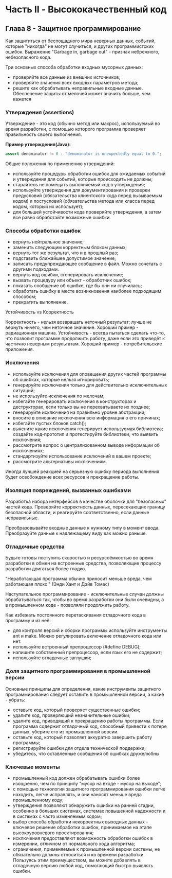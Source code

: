 # Часть II - Высококачественный код
## Глава 8 - Защитное программирование
Как защититься от беспощадного мира неверных данных, событий, которые "никогда" не могут случиться, и других программистских ошибок.
Выражение "Garbage in, garbage out" - признак небрежного, небезопасного кода.

Три основных способа обработки входных мусорных данных:
- проверяйте все данные из внешних источников;
- проверяйте значения всех входных параметров метода;
- решите как обрабатывать неправильные входные данные.
Обеспечение защиты от мелочей может значить больше, чем кажется
### Утверждения (assertions)
Утверждение - это код (обычно метод или макрос), используемый во время разработки, с помощью которого программа проверяет правильность своего выполнения.

__Пример утверждения(Java):__
```Java
assert denominator != 0 : "denominator is unexpectedly equal to 0.";
```

Общие положения по применению утверждений:
- используйте процедуры обработки ошибок для ожидаемых событий и утверждения для событий, которые происходить не должны;
- старайтесь не помещать выполняемый код в утверждения;
- используйте утверждения для документирования и проверки предусловий (обязательства клиентского кода перед вызываемым кодом) и постусловий (обязательства метода или класса перед кодом, который их использует);
- для большей устойчивости кода проверяйте утверждения, а затем все равно обработайте возможные ошибки.
### Способы обработки ошибок
- вернуть нейтральное значение;
- заменить следующим корректным блоком данных;
- вернуть тот же результат, что и в прошлый раз;
- подставить ближайшее допустимое значение;
- записать предупреждающее сообщение в файл. Можно сочетать с другими подходами.
- вернуть код ошибки, сгенерировать исключение;
- вызвать процедуру или объект - обработчик ошибок;
- показать сообщение об ошибке, где бы они ни случилась;
- обработать ошибку в месте возникновения наиболее подходящим способом;
- прекратить выполнение.

Устойчивость vs Корректность

Корректность - нельзя возвращать неточный результат; лучше не вернуть ничего, чем неточное значение. Хороший пример - радиационная машина.
Устойчивость - всегда пытаться сделать что-то, что позволит программе продолжить работу, даже если это приведёт к частично неверным результатам. Хороший пример - потребительские приложения.
### Исключения
- используйте исключения для оповещения других частей программы об ошибках, которые нельзя игнорировать;
- генерируйте исключения только для действительно исключительных ситуаций;
- не используйте исключения по мелочам;
- избегайте генерировать исключения в конструкторах и деструкторах, если только вы не перехватываете их позднее;
- генерируйте исключения на правильно уровне абстракции;
- вносите в описание исключения всю информация о его причинах;
- избегайте пустых блоков catch();
- выясните какие исключения генерирует используемая библиотека; создайте код-прототип и протестируйте библиотеки, что выявить исключения;
- рассмотрите вопрос о централизованном выводе информации об исключениях;
- стандартизуйте использование исключений в вашем проекте;
- рассмотрите альтернативы исключениям.

Иногда лучшей реакцией на серьезную ошибку периода выполнения будет освобождение всех ресурсов и прекращение работы.
### Изоляция повреждений, вызванных ошибками
Разработка набора интерфейсов в качестве оболочки для "безопасных" частей кода. Проверяйте корректность данных, пересекающих границу безопасной области, и реагируйте соответственно, если данные неправильные.

Преобразовывайте входные данные к нужному типу в момент ввода. Преобразуйте данные к надлежащему виду как можно раньше.
### Отладочные средства
Будьте готовы поступить скоростью и ресурсоёмкостью во время разработки в обмен на встроенные средства, позволяющие процессу разработки двигаться более гладко.

"Неработающая программа обычно приносит меньше вреда, чем работающая плохо." (Энди Хант и Дэйв Томас)

Наступательное программирование - исключительные случаи должны обрабатываться так, чтобы во время разработки они были очевидны, а в промышленном коде - позволяли продолжить работу.

Как избежать постоянного перетаскивания отладочного кода в программу и из неё:
- для контроля версий и сборки программы используйте инструменты ant и make. Можно регулировать включение отладочного кода или нет.
- используйте встроенный препроцессор (#define DEBUG);
- напишите собственный препроцессор, если язык его не содержит;
- используйте отладочные заглушки;
### Доля защитного программирования в промышленной версии
Основные принципы для определения, какие инструменты защитного программирования следует оставить в промышленной версии, а какие - убрать:
- оставьте код, который проверяет существенные ошибки;
- удалите код, проверяющий незначительные ошибки;
- удалите код, приводящий к прекращению работы программы. Если программа содержит отладочный код, способный привести к потере данных, уберите его из промышленной версии.
- оставьте код, который позволяет аккуратно завершить работу программы;
- регистрируйте ошибки для отдела технической поддержки;
- убедитесь, что оставленные сообщения об ошибках дружелюбны
### Ключевые моменты
- промышленный код должен обрабатывать ошибки более изощренно, чем по принципу "мусор на входе - мусор на выходе";
- с помощью технологии защитного программирования ошибки легче находить, легче исправлять, и они наносят меньше вреда промышленному коду;
- утверждения позволяют обнаружить ошибки на ранней стадии, особенно в больших системах, системах повышенной надежности и в системах с часто изменяемым кодом;
- выбор способа обработки некорректных выходных данных - ключевое решение обработки ошибок, принимаемое на этапе высокоуровневого проектирования;
- исключения предоставляют возможность обработки ошибок в измерении, отличном от нормального хода алгоритма;
- ограничения, применяемые к промышленной версии системы, не обязательно должны относиться и ко времени разработки. Пользуясь этим преимуществом, вы можете добавлять в отладочную версию любой код, помогающий быстро выявлять ошибки. 